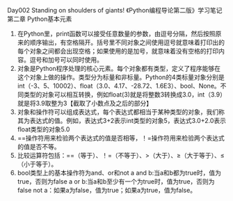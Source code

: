 Day002
Standing on shoulders of giants!
《Python编程导论第二版》学习笔记
第二章  Python基本元素
1. 在Python里，print函数可以接受任意数量的参数，由逗号分隔，然后按照原来的顺序输出，有空格隔开。括号里不同对象之间使用逗号就意味着打印出的每个对象之间都会出现空格；如果使用的是加号，就意味着没有空格的打印内容。逗号和加号可以同时使用。
2. 对象是Python程序处理的核心元素。每个对象都有类型，定义了程序能够在这个对象上做的操作。类型分为标量和非标量。Python的4类标量对象分别是int（-3、5、10002）、float（3.0、4.17、-28.72、1.6E3）、bool、None。不同类型的对象可以相互转换，例如float(3)就是将整数3转换成3.0，int（3.9）就是将3.9取整为3【截取了小数点及之后的部分】
3. 对象和操作符可以组成表达式，每个表达式都相当于某种类型的对象，我们称其为表达式的值。例如，表达式3+2表示int类型的对象5，表达式3.0+2.0表示float类型的对象5.0
4. ==操作符用来检验两个表达式的值是否相等，！=操作符用来检验两个表达式的值是否不等。
5. 比较运算符包括：==（等于）、！=（不等于）、>（大于）、≥（大于等于）、≤（小于等于）。
6. bool类型上的基本操作符为and、or和not
a and b:当a和b都为true时，值为true，否则为false
a or b:当a和b至少有一个为true时，值为true，否则为false
not a：如果a为false，值为true；如果a为true，值为false。 
